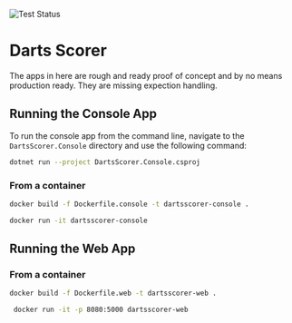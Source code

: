 ![Test Status](https://github.com/matpadley/Darts/actions/workflows/build_library.yaml/badge.svg)

# Darts Scorer

The apps in here are rough and ready proof of concept and by no means production ready. They are missing expection handling.

## Running the Console App

To run the console app from the command line, navigate to the `DartsScorer.Console` directory and use the following command:

```sh
dotnet run --project DartsScorer.Console.csproj
```

### From a container

```sh
docker build -f Dockerfile.console -t dartsscorer-console .
```

```sh
docker run -it dartsscorer-console
```

## Running the Web App

### From a container

```sh
docker build -f Dockerfile.web -t dartsscorer-web .
```

```sh
 docker run -it -p 8080:5000 dartsscorer-web
```
